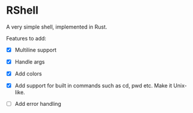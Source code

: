 # RShell
A very simple shell, implemented in Rust.


Features to add:
- [X] Multiline support
- [X] Handle args
- [X] Add colors
- [X] Add support for built in commands such as cd, pwd etc. Make it Unix-like.
- [ ] Add error handling


